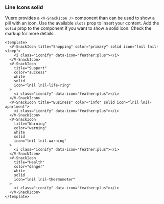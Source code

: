 ### Line Icons solid

Vuero provides a `<V-SnackIcon />` component than can be used to show
a pill with an icon. Use the available `slots` prop to insert your content.
Add the `solid` prop to the component if you want to show a solid icon.
Check the markup for more details.

<!--code-->

```vue
<template>
  <V-SnackIcon title="Shopping" color="primary" solid icon="lnil lnil-sleep">
    <i class="iconify" data-icon="feather:plus"></i>
  </V-SnackIcon>
  <V-SnackIcon
    title="Support"
    color="success"
    white
    solid
    icon="lnil lnil-life-ring"
  >
    <i class="iconify" data-icon="feather:plus"></i>
  </V-SnackIcon>
  <V-SnackIcon title="Business" color="info" solid icon="lnil lnil-apartment">
    <i class="iconify" data-icon="feather:plus"></i>
  </V-SnackIcon>
  <V-SnackIcon
    title="Warning"
    color="warning"
    white
    solid
    icon="lnil lnil-warning"
  >
    <i class="iconify" data-icon="feather:plus"></i>
  </V-SnackIcon>
  <V-SnackIcon
    title="Health"
    color="danger"
    white
    solid
    icon="lnil lnil-thermometer"
  >
    <i class="iconify" data-icon="feather:plus"></i>
  </V-SnackIcon>
</template>
```

<!--/code-->

<!--example-->

<div class="snacks">
  <V-SnackIcon title="Shopping" color="primary" solid icon="lnil lnil-sleep">
    <i class="iconify" data-icon="feather:plus"></i>
  </V-SnackIcon>
  <V-SnackIcon
    title="Support"
    color="success"
    white
    solid
    icon="lnil lnil-life-ring"
  >
    <i class="iconify" data-icon="feather:plus"></i>
  </V-SnackIcon>
  <V-SnackIcon title="Business" color="info" solid icon="lnil lnil-apartment">
    <i class="iconify" data-icon="feather:plus"></i>
  </V-SnackIcon>
  <V-SnackIcon
    title="Warning"
    color="warning"
    white
    solid
    icon="lnil lnil-warning"
  >
    <i class="iconify" data-icon="feather:plus"></i>
  </V-SnackIcon>
  <V-SnackIcon
    title="Health"
    color="danger"
    white
    solid
    icon="lnil lnil-thermometer"
  >
    <i class="iconify" data-icon="feather:plus"></i>
  </V-SnackIcon>
</div>

<!--/example-->
